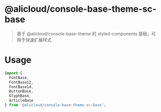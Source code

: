@alicloud/console-base-theme-sc-base
===

> 基于 @alicloud/console-base-theme 的 styled-components 基础，可用于快速扩展样式

# Usage

```js
import {
  FontBase,
  FontBase12,
  FontBase14,
  ButtonBase,
  GlyphBase,
  ArticleBase
} from '@alicloud/console-base-theme-sc-base';
```
